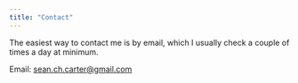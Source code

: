 ```yaml
---
title: "Contact"
---
```


The easiest way to contact me is by email, which I usually check a couple of times a day at minimum.

Email: sean.ch.carter@gmail.com
